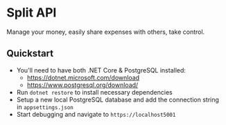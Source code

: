 # Split API

Manage your money, easily share expenses with others, take control.

## Quickstart
- You'll need to have both .NET Core & PostgreSQL installed: 
  - https://dotnet.microsoft.com/download
  - https://www.postgresql.org/download/
- Run ```dotnet restore``` to install necessary dependencies
- Setup a new local PostgreSQL database and add the connection string in ```appsettings.json```
- Start debugging and navigate to ```https://localhost5001```